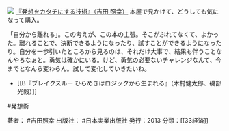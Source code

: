 
[![](https://images-fe.ssl-images-amazon.com/images/I/51hXEpDJJEL._SL160_.jpg)](http://www.amazon.co.jp/exec/obidos/ASIN/453405131X/choiyaki81-22/ref=nosim)
[『発想をカタチにする技術』（吉田 照幸）](http://www.amazon.co.jp/exec/obidos/ASIN/453405131X/choiyaki81-22/ref=nosim)
本屋で見かけて、どうしても気になって購入。

「自分から離れる」。この考えが、この本の主張。そこがぶれてなくて、よかった。離れることで、決断できるようになったり、試すことができるようになったり。自分を一歩引いたところから見るのは、それだけ大事で、結果も伴うことなんやろなぁと。勇気は確かにいる。けど、勇気の必要ないチャレンジなんて、今までとなんら変わらん。試して変化していきたいね。

- [[B『ブレイクスルー ひらめきはロジックから生まれる』（木村健太郎、磯部光毅）]]

#発想術 

著者： #吉田照幸 
出版社： #日本実業出版社
発行：2013
分類：[[33経済]]